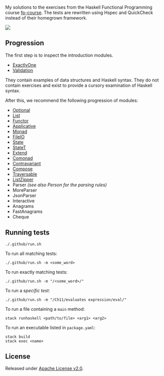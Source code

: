 My solutions to the exercises from the Haskell Functional Programming course [fp-course](https://github.com/system-f/fp-course/). The tests are rewritten using Hspec and QuickCheck instead of their homegrown framework.

[![](https://github.com/asarkar/fp-course-haskell/workflows/CI/badge.svg)](https://github.com/asarkar/fp-course-haskell/actions)

## Progression

The first step is to inspect the introduction modules.

* [ExactlyOne](src/ExactlyOne.hs)
* [Validation](src/Validation.hs)

They contain examples of data structures and Haskell syntax. They do not contain
exercises and exist to provide a cursory examination of Haskell syntax.

After this, we recommend the following progression of modules:

* [Optional](src/Optional.hs)
* [List](src/List.hs)
* [Functor](src/Functor.hs)
* [Applicative](src/Applicative.hs)
* [Monad](src/Monad.hs)
* [FileIO](src/FileIO.hs)
* [State](src/State.hs)
* [StateT](src/StateT.hs)
* [Extend](src/Extend.hs)
* [Comonad](src/Comonad.hs)
* [Contravariant](src/Contravariant.hs)
* [Compose](src/Compose.hs)
* [Traversable](src/Traversable.hs)
* [ListZipper](src/ListZipper.hs)
* Parser *(see also Person for the parsing rules)*
* MoreParser
* JsonParser
* Interactive
* Anagrams
* FastAnagrams
* Cheque

## Running tests

```
./.github/run.sh
```

To run all matching tests:
```
./.github/run.sh -m <some_word>
```

To run exactly matching tests:
```
./.github/run.sh -m "/<some_word>/"
```

To run a _specific test_:
```
./.github/run.sh -m "/Ch11/evaluates expression/eval/"
```

To run a file containing a `main` method:
```
stack runhaskell <path/to/file> <arg1> <arg2>
```

To run an executable listed in `package.yaml`:
```
stack build
stack exec <name>
```

## License

Released under [Apache License v2.0](LICENSE).
